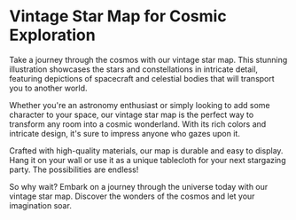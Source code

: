 <!--font:Poppins-->

# Vintage Star Map for Cosmic Exploration

Take a journey through the cosmos with our vintage star map. This stunning illustration showcases the stars and constellations in intricate detail, featuring depictions of spacecraft and celestial bodies that will transport you to another world.

Whether you're an astronomy enthusiast or simply looking to add some character to your space, our vintage star map is the perfect way to transform any room into a cosmic wonderland. With its rich colors and intricate design, it's sure to impress anyone who gazes upon it.

Crafted with high-quality materials, our map is durable and easy to display. Hang it on your wall or use it as a unique tablecloth for your next stargazing party. The possibilities are endless!

So why wait? Embark on a journey through the universe today with our vintage star map. Discover the wonders of the cosmos and let your imagination soar.

<!--

Write me markdown content of website with wallpaper:

"A vintage map of the stars and constellations, with detailed illustrations of spacecraft and celestial bodies."

The header of the page should not be copy of the text but rather a real content of the website which is using this wallpaper.


---


# Explore the Cosmos with our Vintage Map Wallpaper

Transform your space into a celestial wonderland with our vintage map wallpaper. Featuring detailed illustrations of spacecraft and celestial bodies, this wallpaper is perfect for anyone who loves to explore the mysteries of the universe.

Our wallpaper showcases a beautiful map of the stars and constellations, providing a unique and stunning backdrop to any room. Whether you're an astronomy enthusiast or simply looking to add some character to your home, our vintage map wallpaper is sure to impress.

Crafted with high-quality materials, our wallpaper is durable and easy to install. With its intricate design and rich colors, it's the perfect way to elevate your interior decor.

So why wait? Order your vintage map wallpaper today and start exploring the cosmos from the comfort of your own home.


---


Heading should not include word "wallpaper". The website should not be about the wallpaper itself, wallpaper is just a related background, rewrite whole content.


---


# Journey Through the Cosmos with Our Vintage Map of the Stars

Step into a world beyond our own with our vintage map of the stars and constellations. This stunning illustration features detailed depictions of spacecraft and celestial bodies, providing a unique glimpse into the mysteries of the universe.

Whether you're an astronomy enthusiast or simply looking to add some character to your space, our vintage map is the perfect backdrop for your next adventure. With its intricate design and rich colors, it's sure to impress anyone who gazes upon it.

Crafted with high-quality materials, our map is durable and easy to display. Hang it on your wall or use it as a unique tablecloth for your next stargazing party. The possibilities are endless!

So why wait? Embark on a journey through the cosmos today with our vintage map of the stars.


---


Heading is too long, rewrite whole content.


---


# Discover the Wonders of the Universe with Our Vintage Map

Experience the awe-inspiring beauty of the cosmos with our vintage map of the stars and constellations. This captivating illustration features detailed depictions of spacecraft and celestial bodies, providing a unique glimpse into the mysteries of the universe.

Whether you're an astronomy enthusiast or simply looking to add some character to your space, our vintage map is the perfect way to transform any room into a cosmic wonderland. With its intricate design and rich colors, it's sure to impress anyone who gazes upon it.

Crafted with high-quality materials, our map is durable and easy to display. Hang it on your wall or use it as a unique tablecloth for your next stargazing party. The possibilities are endless!

So why wait? Embark on a journey through the universe today with our vintage map. Discover the wonders of the cosmos and let your imagination soar.


---


Heading is too long, rewrite whole content.


---


# Explore the Cosmos with Our Vintage Star Map

Take a journey through the cosmos with our vintage star map. This stunning illustration showcases the stars and constellations in intricate detail, featuring depictions of spacecraft and celestial bodies that will transport you to another world.

Whether you're an astronomy enthusiast or simply looking to add some character to your space, our vintage star map is the perfect way to transform any room into a cosmic wonderland. With its rich colors and intricate design, it's sure to impress anyone who gazes upon it.

Crafted with high-quality materials, our map is durable and easy to display. Hang it on your wall or use it as a unique tablecloth for your next stargazing party. The possibilities are endless!

So why wait? Embark on a journey through the universe today with our vintage star map. Discover the wonders of the cosmos and let your imagination soar.


---


Write me a Google font which is best fitting for the website.

Pick from the list:
- Lobster
- Roboto
- Raleway
- Poppins
- Open Sans
- Montserrat
- Barlow Condensed
- Futura
- Great Vibes
- Playfair Display
- Orbitron
- Exo 2
- Inter
- Dancing Script
- Lato
- IBM Plex Sans
- Alegreya


Write just the font name nothing else.


---


Poppins

-->
